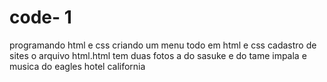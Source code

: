# code-  1
programando
html e css
criando um menu todo em html e css
cadastro de sites
o arquivo html.html tem duas fotos a do sasuke e do tame impala e musica do eagles hotel california
